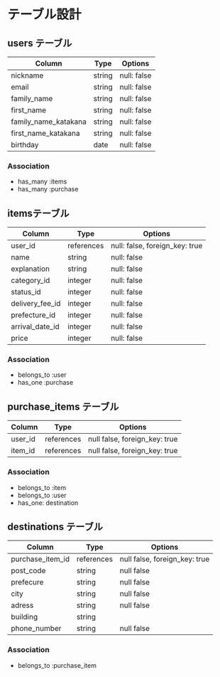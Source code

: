 # テーブル設計

## users テーブル

| Column                   | Type    | Options      |
| --------                 | ------  | ------------ |
| nickname                 | string  | null: false  | 
| email                    | string  | null: false  |
| family_name              | string  | null: false  |
| first_name               | string  | null: false  |
| family_name_katakana     | string  | null: false  |
| first_name_katakana      | string  | null: false  |
| birthday                 | date    | null: false  |

### Association

- has_many :items
- has_many :purchase

##  itemsテーブル

| Column           | Type        | Options                        |
| ---------------  | ----------  | -----------------------------  |
| user_id          | references  | null: false, foreign_key: true |
| name             | string      | null: false                    |
| explanation      | string      | null: false                    |
| category_id      | integer     | null: false                    |
| status_id        | integer     | null: false                    |
| delivery_fee_id  | integer     | null: false                    |
| prefecture_id    | integer     | null: false                    |
| arrival_date_id  | integer     | null: false                    |
| price            | integer     | null: false                    |


### Association

- belongs_to :user
- has_one :purchase

## purchase_items テーブル

| Column     | Type        | Options                        |
| ---------  | ----------  | -----------------------------  |
| user_id    | references  | null false, foreign_key: true  |
| item_id    | references  | null false, foreign_key: true  |

### Association

- belongs_to :item
- belongs_to :user
- has_one: destination

## destinations テーブル

| Column            | Type        | Options                        |
| ----------------  | -------     | -----------------------------  |
| purchase_item_id  | references  | null false, foreign_key: true  |
| post_code         | string      | null false                     |
| prefecure         | string      | null false                     |
| city              | string      | null false                     |
| adress            | string      | null false                     |
| building          | string      |                                |
| phone_number      | string      | null false                     |


### Association

- belongs_to :purchase_item